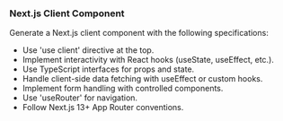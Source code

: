 ### Next.js Client Component

Generate a Next.js client component with the following specifications:
- Use 'use client' directive at the top.
- Implement interactivity with React hooks (useState, useEffect, etc.).
- Use TypeScript interfaces for props and state.
- Handle client-side data fetching with useEffect or custom hooks.
- Implement form handling with controlled components.
- Use 'useRouter' for navigation.
- Follow Next.js 13+ App Router conventions.